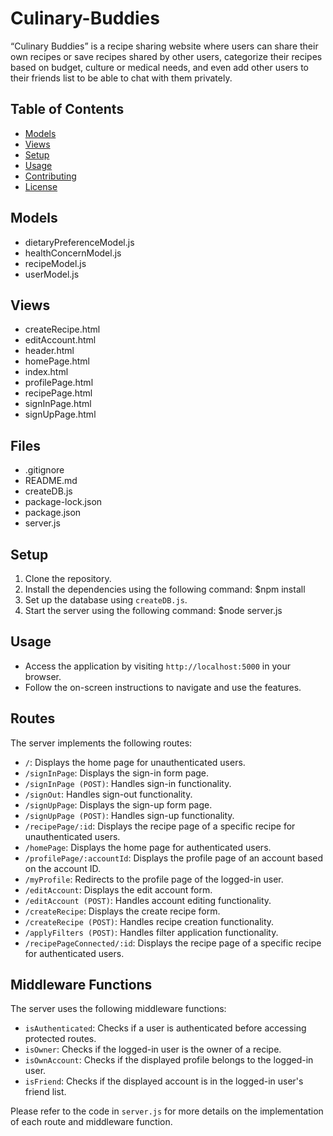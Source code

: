 # Culinary-Buddies

“Culinary Buddies” is a recipe sharing website where users can share their own recipes or save recipes shared by
other users, categorize their recipes based on budget, culture or medical needs, and even add other users to their
friends list to be able to chat with them privately.

## Table of Contents

- [Models](#models)
- [Views](#views)
- [Setup](#setup)
- [Usage](#usage)
- [Contributing](#contributing)
- [License](#license)

## Models

- dietaryPreferenceModel.js
- healthConcernModel.js
- recipeModel.js
- userModel.js

## Views

- createRecipe.html
- editAccount.html
- header.html
- homePage.html
- index.html
- profilePage.html
- recipePage.html
- signInPage.html
- signUpPage.html

## Files

- .gitignore
- README.md
- createDB.js
- package-lock.json
- package.json
- server.js

## Setup

1. Clone the repository.
2. Install the dependencies using the following command: $npm install
3. Set up the database using `createDB.js`.
4. Start the server using the following command: $node server.js


## Usage

- Access the application by visiting `http://localhost:5000` in your browser.
- Follow the on-screen instructions to navigate and use the features.

## Routes

The server implements the following routes:

- `/`: Displays the home page for unauthenticated users.
- `/signInPage`: Displays the sign-in form page.
- `/signInPage (POST)`: Handles sign-in functionality.
- `/signOut`: Handles sign-out functionality.
- `/signUpPage`: Displays the sign-up form page.
- `/signUpPage (POST)`: Handles sign-up functionality.
- `/recipePage/:id`: Displays the recipe page of a specific recipe for unauthenticated users.
- `/homePage`: Displays the home page for authenticated users.
- `/profilePage/:accountId`: Displays the profile page of an account based on the account ID.
- `/myProfile`: Redirects to the profile page of the logged-in user.
- `/editAccount`: Displays the edit account form.
- `/editAccount (POST)`: Handles account editing functionality.
- `/createRecipe`: Displays the create recipe form.
- `/createRecipe (POST)`: Handles recipe creation functionality.
- `/applyFilters (POST)`: Handles filter application functionality.
- `/recipePageConnected/:id`: Displays the recipe page of a specific recipe for authenticated users.

## Middleware Functions

The server uses the following middleware functions:

- `isAuthenticated`: Checks if a user is authenticated before accessing protected routes.
- `isOwner`: Checks if the logged-in user is the owner of a recipe.
- `isOwnAccount`: Checks if the displayed profile belongs to the logged-in user.
- `isFriend`: Checks if the displayed account is in the logged-in user's friend list.

Please refer to the code in `server.js` for more details on the implementation of each route and middleware function.






